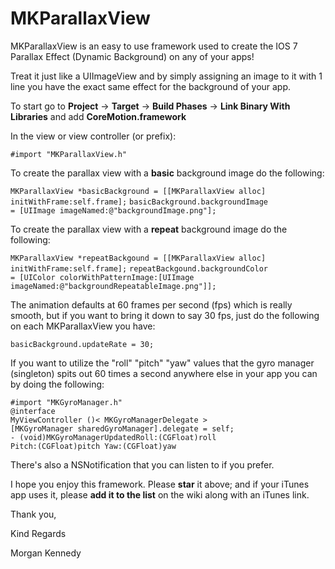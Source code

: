MKParallaxView
==============

MKParallaxView is an easy to use framework used to create the IOS 7 Parallax Effect (Dynamic Background) on any of your apps! 

Treat it just like a UIImageView and by simply assigning an image to it with 1 line you have the exact same effect for the background of your app.

To start go to <b>Project</b> -> <b>Target</b> -> <b>Build Phases</b> -> <b>Link Binary With Libraries</b> and add <b>CoreMotion.framework</b>

In the view or view controller (or prefix):

<code>#import "MKParallaxView.h"</code>

To create the parallax view with a <b>basic</b> background image do the following:

<code>MKParallaxView *basicBackground = [[MKParallaxView alloc] initWithFrame:self.frame];</code>
<code>basicBackground.backgroundImage = [UIImage imageNamed:@"backgroundImage.png"];</code>

To create the parallax view with a <b>repeat</b> background image do the following:

<code>MKParallaxView *repeatBackgound = [[MKParallaxView alloc] initWithFrame:self.frame];</code>
<code>repeatBackgound.backgroundColor = [UIColor colorWithPatternImage:[UIImage imageNamed:@"backgroundRepeatableImage.png"]];</code>

The animation defaults at 60 frames per second (fps) which is really smooth, but if you want to bring it down to say 30 fps, just do the following on each MKParallaxView you have:

<code>basicBackground.updateRate = 30;</code>

If you want to utilize the "roll" "pitch" "yaw" values that the gyro manager (singleton) spits out 60 times a second anywhere else in your app you can by doing the following:

<code>#import "MKGyroManager.h"</code><br />
<code>@interface MyViewController ()< MKGyroManagerDelegate ></code><br />
<code>[MKGyroManager sharedGyroManager].delegate = self;</code><br />
<code>- (void)MKGyroManagerUpdatedRoll:(CGFloat)roll Pitch:(CGFloat)pitch Yaw:(CGFloat)yaw</code><br />

There's also a NSNotification that you can listen to if you prefer.

I hope you enjoy this framework. Please <b>star</b> it above; and if your iTunes app uses it, please <b>add it to the list</b> on the wiki along with an iTunes link.

Thank you,

Kind Regards

Morgan Kennedy
